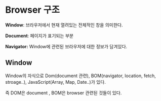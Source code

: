 # Browser 구조

**Window**:  브라우저에서 현재 열려있는 전체적인 창을 의미한다.

**Document**: 페이지가 표기되는 부분

**Navigator:** Window에 관련된 브라우저에 대한 정보가 담겨있다.

## Window
Window의 자식으로 Dom(document 관련), BOM(navigator, location, fetch, stroage..), JavaScript(Array, Map, Date..)가 있다.

즉 DOM은 document , BOM은 browser 관련된 것들이 있다.
